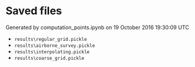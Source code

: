 # Saved files 


Generated by computation_points.ipynb on 19 October 2016 19:30:09 UTC

*  `results\regular_grid.pickle` 
*  `results\airborne_survey.pickle` 
*  `results\interpolating.pickle` 
*  `results\coarse_grid.pickle` 
